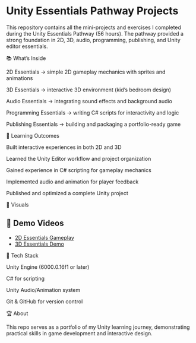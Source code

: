 # Unity Essentials Pathway Projects

This repository contains all the mini-projects and exercises I completed during the Unity Essentials Pathway (56 hours). The pathway provided a strong foundation in 2D, 3D, audio, programming, publishing, and Unity editor essentials.

📚 What’s Inside

2D Essentials → simple 2D gameplay mechanics with sprites and animations

3D Essentials → interactive 3D environment (kid’s bedroom design)

Audio Essentials → integrating sound effects and background audio

Programming Essentials → writing C# scripts for interactivity and logic

Publishing Essentials → building and packaging a portfolio-ready game

🚀 Learning Outcomes

Built interactive experiences in both 2D and 3D

Learned the Unity Editor workflow and project organization

Gained experience in C# scripting for gameplay mechanics

Implemented audio and animation for player feedback

Published and optimized a complete Unity project

📸 Visuals

## 🎥 Demo Videos  

- [2D Essentials Gameplay](Movie_005.mp4)
- [3D Essentials Demo](Movie_004-Trim.mp4)  



🔧 Tech Stack

Unity Engine (6000.0.16f1 or later)

C# for scripting

Unity Audio/Animation system

Git & GitHub for version control

🏆 About

This repo serves as a portfolio of my Unity learning journey, demonstrating practical skills in game development and interactive design.
